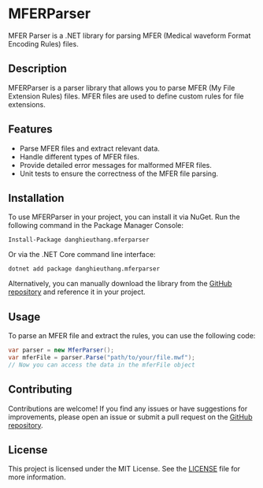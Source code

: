 # MFERParser

MFER Parser is a .NET library for parsing MFER (Medical waveform Format Encoding Rules) files.

## Description

MFERParser is a parser library that allows you to parse MFER (My File Extension Rules) files. MFER files are used to define custom rules for file extensions.

## Features

-	Parse MFER files and extract relevant data.
-	Handle different types of MFER files.
-	Provide detailed error messages for malformed MFER files.
-	Unit tests to ensure the correctness of the MFER file parsing.

## Installation

To use MFERParser in your project, you can install it via NuGet. Run the following command in the Package Manager Console:
```Console
Install-Package danghieuthang.mferparser
```
Or via the .NET Core command line interface:
```Console
dotnet add package danghieuthang.mferparser
```
Alternatively, you can manually download the library from the [GitHub repository](https://github.com/danghieuthang/mfer-parser) and reference it in your project.

## Usage

To parse an MFER file and extract the rules, you can use the following code:

```csharp
var parser = new MferParser();
var mferFile = parser.Parse("path/to/your/file.mwf");
// Now you can access the data in the mferFile object
```

## Contributing

Contributions are welcome! If you find any issues or have suggestions for improvements, please open an issue or submit a pull request on the [GitHub repository](https://github.com/danghieuthang/mfer-parser).

## License

This project is licensed under the MIT License. See the [LICENSE](LICENSE) file for more information.

